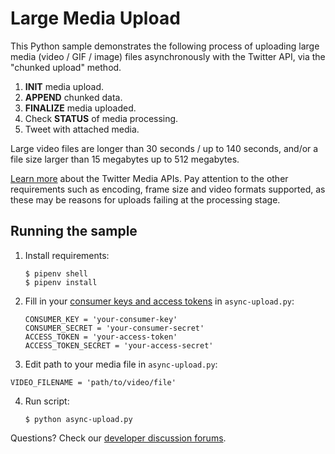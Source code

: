 # Large Media Upload

This Python sample demonstrates the following process of uploading large media (video / GIF / image) files asynchronously with the Twitter API, via the "chunked upload" method.

1. **INIT** media upload.
2. **APPEND** chunked data.
3. **FINALIZE** media uploaded.
4. Check **STATUS** of media processing.
5. Tweet with attached media.

Large video files are longer than 30 seconds / up to 140 seconds, and/or a file size larger than 15 megabytes up to 512 megabytes.

[Learn more](https://developer.twitter.com/en/docs/media/upload-media/overview) about the Twitter Media APIs. Pay attention to the other requirements such as encoding, frame size and video formats supported, as these may be reasons for uploads failing at the processing stage.

## Running the sample

1. Install requirements:

	```
	$ pipenv shell
	$ pipenv install
	```

2. Fill in your [consumer keys and access tokens](https://developer.twitter.com/en/apps) in `async-upload.py`:

	```
	CONSUMER_KEY = 'your-consumer-key'
	CONSUMER_SECRET = 'your-consumer-secret'
	ACCESS_TOKEN = 'your-access-token'
	ACCESS_TOKEN_SECRET = 'your-access-secret'
	```

3. Edit path to your media file in `async-upload.py`:

 ```
 VIDEO_FILENAME = 'path/to/video/file'
 ```

4. Run script:

	```
	$ python async-upload.py
	```

Questions? Check our [developer discussion forums](https://https://twittercommunity.com/c/media-apis).

